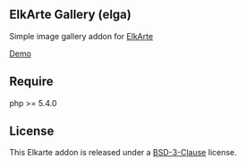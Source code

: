 ## ElkArte Gallery (elga)
Simple image gallery addon for [ElkArte](http://www.elkarte.net/)

[Demo](http://simaru.tk/index.php?action=gallery)

## Require
php >= 5.4.0

## License
This Elkarte addon is released under a [BSD-3-Clause](http://opensource.org/licenses/BSD-3-Clause) license.